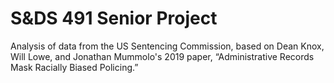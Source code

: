 # S&DS 491 Senior Project
Analysis of data from the US Sentencing Commission, based on Dean Knox, Will Lowe, and Jonathan Mummolo's 2019 paper, “Administrative Records Mask Racially Biased Policing.” 
